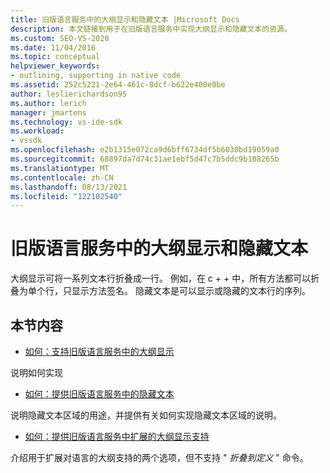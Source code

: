 ```yaml
---
title: 旧版语言服务中的大纲显示和隐藏文本 |Microsoft Docs
description: 本文链接到用于在旧版语言服务中实现大纲显示和隐藏文本的资源。
ms.custom: SEO-VS-2020
ms.date: 11/04/2016
ms.topic: conceptual
helpviewer_keywords:
- outlining, supporting in native code
ms.assetid: 252c5221-2e64-461c-8dcf-b622e400e0be
author: leslierichardson95
ms.author: lerich
manager: jmartens
ms.technology: vs-ide-sdk
ms.workload:
- vssdk
ms.openlocfilehash: e2b1315e072ca9d6bff6734df5b6030bd19059a0
ms.sourcegitcommit: 68897da7d74c31ae1ebf5d47c7b5ddc9b108265b
ms.translationtype: MT
ms.contentlocale: zh-CN
ms.lasthandoff: 08/13/2021
ms.locfileid: "122102540"
---
```

# <a name="outlining-and-hidden-text-in-a-legacy-language-service"></a>旧版语言服务中的大纲显示和隐藏文本
大纲显示可将一系列文本行折叠成一行。 例如，在 c + + 中，所有方法都可以折叠为单个行，只显示方法签名。 隐藏文本是可以显示或隐藏的文本行的序列。

## <a name="in-this-section"></a>本节内容
- [如何：支持旧版语言服务中的大纲显示](../../extensibility/internals/how-to-support-outlining-in-a-legacy-language-service.md)

 说明如何实现

- [如何：提供旧版语言服务中的隐藏文本](../../extensibility/internals/how-to-provide-hidden-text-support-in-a-legacy-language-service.md)

 说明隐藏文本区域的用途，并提供有关如何实现隐藏文本区域的说明。

- [如何：提供旧版语言服务中扩展的大纲显示支持](../../extensibility/internals/how-to-provide-expanded-outlining-support-in-a-legacy-language-service.md)

 介绍用于扩展对语言的大纲支持的两个选项，但不支持 " *折叠到定义* " 命令。
